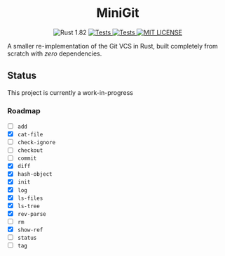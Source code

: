 <h1 align="center">
  MiniGit
</h1>

<p align="center">
  <img alt="Rust 1.82" src="https://img.shields.io/badge/1.82-grey?style=flat&logo=rust&logoColor=orange&color=%232A2A2A">

  <a href="https://github.com/mkpro118/mini-git/actions/workflows/tests.yml">
    <img alt="Tests" src="https://github.com/mkpro118/mini-git/actions/workflows/tests.yml/badge.svg?event=pull_request">
  </a>

  <a href="https://github.com/mkpro118/mini-git/actions/workflows/clippy.yml">
    <img alt="Tests" src="https://github.com/mkpro118/mini-git/actions/workflows/clippy.yml/badge.svg">
  </a>
  
  <a href="https://github.com/mkpro118/mini-git/blob/main/LICENSE">
    <img alt="MIT LICENSE" src="https://img.shields.io/badge/License-MIT-blue?style=flat&labelColor=%233f3f3f"/>
  </a>
</p>

<p align="center">

A smaller re-implementation of the Git VCS in Rust, built completely from scratch with _zero_ dependencies.

</p>

## Status

This project is currently a work-in-progress

### Roadmap

- [ ] `add`
- [x] `cat-file`
- [ ] `check-ignore`
- [ ] `checkout`
- [ ] `commit`
- [x] `diff`
- [x] `hash-object`
- [x] `init`
- [x] `log`
- [x] `ls-files`
- [x] `ls-tree`
- [x] `rev-parse`
- [ ] `rm`
- [x] `show-ref`
- [ ] `status`
- [ ] `tag`
